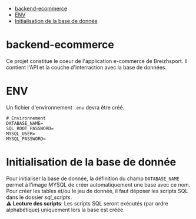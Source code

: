 <!-- TOC -->
* [backend-ecommerce](#backend-ecommerce)
* [ENV](#env)
* [Initialisation de la base de donnée](#initialisation-de-la-base-de-donnée)
<!-- TOC -->

# backend-ecommerce

Ce projet constitue le coeur de l'application e-commerce de Breizhsport. Il contient l'API et la couche d'interraction
avec la base de données.

# ENV

Un fichier d'environnement `.env` devra être créé.

```dotenv
# Environnement 
DATABASE_NAME=
SQL_ROOT_PASSWORD=
MYSQL_USER=
MYSQL_PASSWORD=
```

# Initialisation de la base de donnée

Pour initialiser la base de donnée, la définition du champ `DATABASE_NAME` permet à l'image MYSQL de créer
automatiquement une base avec ce nom. <br>
Pour créer les tables et/ou le jeu de donnée, il faut déposer les scripts SQL dans le dossier *sql_scripts*.<br>
:warning: **Lecture des scripts**: Les scripts SQL seront exécutés (par ordre alphabétique) uniquement lors la base est
créée.